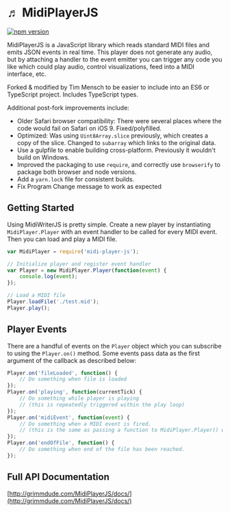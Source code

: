 # &#9836; MidiPlayerJS
[![npm version](https://badge.fury.io/js/midi-player-ts.svg)](https://badge.fury.io/js/midi-player-ts)

MidiPlayerJS is a JavaScript library which reads standard MIDI files and emits JSON events in real time.  This player does not generate any audio, but by attaching a handler to the event emitter you can trigger any code you like which could play audio, control visualizations, feed into a MIDI interface, etc.

Forked & modified by Tim Mensch to be easier to include into an ES6 or TypeScript project. Includes TypeScript types.

Additional post-fork improvements include:

* Older Safari browser compatibility: There were several places where the code would fail on Safari on iOS 9. Fixed/polyfilled.
* Optimized: Was using `Uint8Array.slice` previously, which creates a copy of the slice. Changed to `subarray` which links to the original data.
* Use a gulpfile to enable building cross-platform. Previously it wouldn't build on Windows.
* Improved the packaging to use `require`, and correctly use `browserify` to package both browser and node versions.
* Add a `yarn.lock` file for consistent builds.
* Fix Program Change message to work as expected

## Getting Started
Using MidiWriterJS is pretty simple.  Create a new player by instantiating `MidiPlayer.Player` with an event handler to be called for every MIDI event.  Then you can load and play a MIDI file.

```js
var MidiPlayer = require('midi-player-js');

// Initialize player and register event handler
var Player = new MidiPlayer.Player(function(event) {
	console.log(event);
});

// Load a MIDI file
Player.loadFile('./test.mid');
Player.play();
```
## Player Events
There are a handful of events on the `Player` object which you can subscribe to using the `Player.on()` method.  Some events pass data as the first argument of the callback as described below:

```js
Player.on('fileLoaded', function() {
    // Do something when file is loaded
});
Player.on('playing', function(currentTick) {
    // Do something while player is playing
    // (this is repeatedly triggered within the play loop)
});
Player.on('midiEvent', function(event) {
    // Do something when a MIDI event is fired.
    // (this is the same as passing a function to MidiPlayer.Player() when instantiating.
});
Player.on('endOfFile', function() {
    // Do something when end of the file has been reached.
});
```
## Full API Documentation
[http://grimmdude.com/MidiPlayerJS/docs/](http://grimmdude.com/MidiPlayerJS/docs/)
